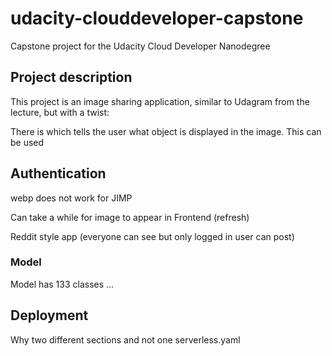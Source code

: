 # udacity-clouddeveloper-capstone
Capstone project for the Udacity Cloud Developer Nanodegree


## Project description
This project is an image sharing application, similar to Udagram from the lecture, but with a twist:

There is which tells the user what object is displayed in the image.
This can be used 

## Authentication

webp does not work for JIMP

Can take a while for image to appear in Frontend (refresh)

Reddit style app (everyone can see but only logged in user can post)

### Model
Model has 133 classes ...

## Deployment
Why two different sections and not one serverless.yaml
